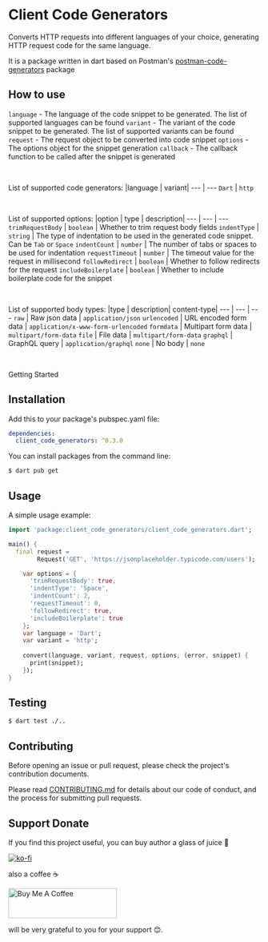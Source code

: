 # Client Code Generators

Converts HTTP requests into different languages of your choice, generating HTTP request code for the same language.

It is a package written in dart based on Postman's [postman-code-generators](https://github.com/postmanlabs/postman-code-generators) package


## How to use

`language` - The language of the code snippet to be generated. The list of supported languages can be found
`variant` - The variant of the code snippet to be generated. The list of supported variants can be found
`request` - The request object to be converted into code snippet
`options` - The options object for the snippet generation
`callback` - The callback function to be called after the snippet is generated

<br/>

List of supported code generators:
|language | variant|
--- | ---
`Dart` | `http`

<br/>

List of supported options:
|option | type | description|
--- | --- | ---
`trimRequestBody` | `boolean` | Whether to trim request body fields
`indentType` | `string` | The type of indentation to be used in the generated code snippet. Can be `Tab` or `Space`
`indentCount` | `number` | The number of tabs or spaces to be used for indentation
`requestTimeout` | `number` | The timeout value for the request in millisecond
`followRedirect` | `boolean` | Whether to follow redirects for the request
`includeBoilerplate` | `boolean` | Whether to include boilerplate code for the snippet

<br/>

List of supported body types:
|type | description| content-type|
--- | --- | ---
`raw` | Raw json data | `application/json`
`urlencoded` | URL encoded form data | `application/x-www-form-urlencoded`
`formdata` | Multipart form data | `multipart/form-data`
`file` | File data | `multipart/form-data`
`graphql` | GraphQL query | `application/graphql`
`none` | No body | `none`

<br/>

Getting Started

## Installation

Add this to your package's pubspec.yaml file:

```yaml
dependencies:
  client_code_generators: ^0.3.0
```

You can install packages from the command line:

```bash
$ dart pub get
```


## Usage
A simple usage example:

```dart
import 'package:client_code_generators/client_code_generators.dart';

main() {
  final request =
        Request('GET', 'https://jsonplaceholder.typicode.com/users');

    var options = {
      'trimRequestBody': true,
      'indentType': 'Space',
      'indentCount': 2,
      'requestTimeout': 0,
      'followRedirect': true,
      'includeBoilerplate': true
    };
    var language = 'Dart';
    var variant = 'http';
    
    convert(language, variant, request, options, (error, snippet) {
      print(snippet);
    });
}

```

## Testing

```bash
$ dart test ./..
```

## Contributing

Before opening an issue or pull request, please check the project's contribution documents.

Please read [CONTRIBUTING.md](CONTRIBUTING.md) for details about our code of conduct, and the process for submitting pull requests.

## Support Donate

If you find this project useful, you can buy author a glass of juice 🧃

[![ko-fi](https://ko-fi.com/img/githubbutton_sm.svg)](https://ko-fi.com/E1E2L169R)

also a coffee ☕️

<a href="https://www.buymeacoffee.com/pl1745240p" target="_blank"><img src="https://cdn.buymeacoffee.com/buttons/v2/default-yellow.png" alt="Buy Me A Coffee" style="height: 60px !important;width: 217px !important;" ></a>

will be very grateful to you for your support 😊.